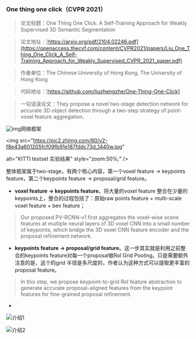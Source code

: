 ### One thing one click（CVPR 2021）

> 论文标题：One Thing One Click: A Self-Training Approach for Weakly Supervised 3D Semantic Segmentation

> 论文地址：[https://arxiv.org/pdf/2104.02246.pdf](https://openaccess.thecvf.com/content/CVPR2021/papers/Liu_One_Thing_One_Click_A_Self-Training_Approach_for_Weakly_Supervised_CVPR_2021_paper.pdf)

> 作者单位：The Chinese University of Hong Kong, The University of Hong Kong

> 代码地址：[https://github.com/liuzhengzhe/One-Thing-One-Click]

> 一句话读论文：They propose a novel two-stage detection network for accurate 3D object detection through a two-step strategy of point-voxel feature aggregation.

![img](https://pic3.zhimg.com/80/v2-03fb518bb8a7c8cd5a8b0c5da4c7d496_1440w.jpg)网络框架

<img src="https://pic2.zhimg.com/80/v2-f8e43a601205fcf09fb91e187fddc73d_1440w.jpg"

alt="KITTI testset 实验结果" style="zoom:50%;" />

整体框架属于two-stage，有两个核心内容，第一个voxel feature → keypoints feature，第二个keypoints feature → proposal/grid feature。

- **voxel feature → keypoints feature**。将大量的voxel feature 整合在少量的keypoints上，整合的过程包括了：原始raw points feature + multi-scale voxel feature + bev feature；

> Our proposed PV-RCNN-v1 first aggregates the voxel-wise scene features at multiple neural layers of 3D voxel CNN into a small number of keypoints, which bridge the 3D voxel CNN feature encoder and the proposal refinement network.

- **keypoints feature → proposal/grid feature**。这一步其实就是利用之前整合的keypoints feature对每一个proposal做RoI Grid Pooling。只是需要额外注意的是，这个的grid 半径是多尺度的，作者认为这种方式可以提取更丰富的proposal feature。

> In this step, we propose keypoint-to-grid RoI feature abstraction to generate accurate proposal-aligned features from the keypoint features for fine-grained proposal refinement.





- 

![介绍1](https://s2.loli.net/2022/02/21/tBmdCEiu82ZfLpn.png)

![介绍2](https://s2.loli.net/2022/02/21/fQbsl2rYGk4DLwa.png)
